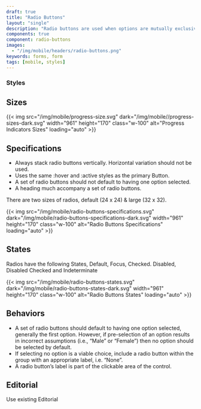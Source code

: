 ```yaml
---
draft: true
title: "Radio Buttons"
layout: "single"
description: "Radio buttons are used when options are mutually exclusive."
components: true
component: radio-buttons
images:
  - "/img/mobile/headers/radio-buttons.png"
keywords: forms, form
tags: [mobile, styles]
---
```

### Styles

## Sizes

{{< img src="/img/mobile/progress-size.svg" dark="/img/mobile//progress-sizes-dark.svg" width="961" height="170" class="w-100" alt="Progress Indicators Sizes" loading="auto" >}}

## Specifications

- Always stack radio buttons vertically. Horizontal variation should not be used.
- Uses the same :hover and :active styles as the primary Button.
- A set of radio buttons should not default to having one option selected.
- A heading much accompany a set of radio buttons.

There are two sizes of radios,  default (24 x 24) & large (32 x 32).

{{< img src="/img/mobile/radio-buttons-specifications.svg" dark="/img/mobile/radio-buttons-specifications-dark.svg" width="961" height="170" class="w-100" alt="Radio Buttons Specifications" loading="auto" >}}

## States

Radios have the following States, Default, Focus, Checked. Disabled, Disabled Checked and Indeterminate

{{< img src="/img/mobile/radio-buttons-states.svg" dark="/img/mobile/radio-buttons-states-dark.svg" width="961" height="170" class="w-100" alt="Radio Buttons States" loading="auto" >}}

## Behaviors

- A set of radio buttons should default to having one option selected, generally the first option. However, if pre-selection of an option results in incorrect assumptions (i.e., “Male” or “Female”) then no option should be selected by default.
- If selecting no option is a viable choice, include a radio button within the group with an appropriate label, i.e. “None”.
- A radio button’s label is part of the clickable area of the control.

## Editorial

Use existing Editorial
